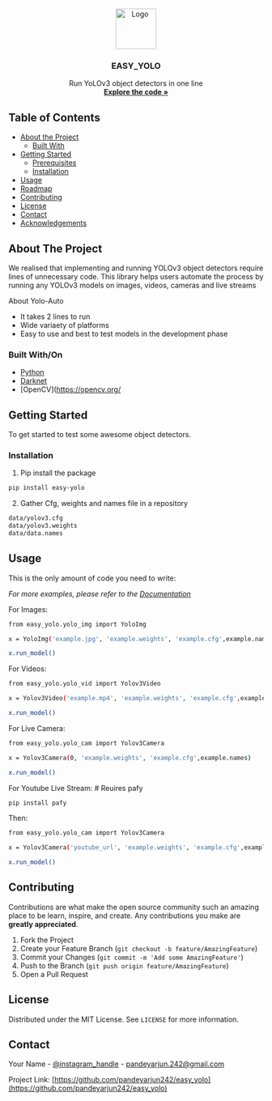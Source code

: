 <!--
*** Thanks for checking out this README Template. If you have a suggestion that would
*** make this better, please fork the repo and create a pull request or simply open
*** an issue with the tag "enhancement".
*** Thanks again! Now go create something AMAZING! :D
***
***
***
*** To avoid retyping too much info. Do a search and replace for the following:
*** github_username, repo, twitter_handle, email
-->





<!-- PROJECT SHIELDS -->
<!--
*** I'm using markdown "reference style" links for readability.
*** Reference links are enclosed in brackets [ ] instead of parentheses ( ).
*** See the bottom of this document for the declaration of the reference variables
*** for contributors-url, forks-url, etc. This is an optional, concise syntax you may use.
*** https://www.markdownguide.org/basic-syntax/#reference-style-links
-->


<!-- PROJECT LOGO -->
<br />
<p align="center">
  <a href="https://github.com/github_username/repo">
    <img src="images/logo.png" alt="Logo" width="80" height="80">
  </a>

  <h3 align="center">EASY_YOLO</h3>

  <p align="center">
    Run YoLOv3 object detectors in one line
    <br />
    <a href="https://github.com/pandeyarjun242/easy_yolo"><strong>Explore the code »</strong></a>
    <br />
  </p>
</p>



<!-- TABLE OF CONTENTS -->
## Table of Contents

* [About the Project](#about-the-project)
  * [Built With](#built-with)
* [Getting Started](#getting-started)
  * [Prerequisites](#prerequisites)
  * [Installation](#installation)
* [Usage](#usage)
* [Roadmap](#roadmap)
* [Contributing](#contributing)
* [License](#license)
* [Contact](#contact)
* [Acknowledgements](#acknowledgements)



<!-- ABOUT THE PROJECT -->
## About The Project


We realised that implementing and running YOLOv3 object detectors require lines of unnecessary code. This library helps users automate the process by running any YOLOv3 models on images, videos, cameras and live streams

About Yolo-Auto
* It takes 2 lines to run
* Wide variaety of platforms
* Easy to use and best to test models in the development phase


### Built With/On

* [Python](https://www.python.org/)
* [Darknet](https://pjreddie.com/darknet/)
* [OpenCV](https://opencv.org/



<!-- GETTING STARTED -->
## Getting Started

To get started to test some awesome object detectors.

### Installation
 
1. Pip install the package
```sh
pip install easy-yolo
```
2. Gather Cfg, weights and names file in a repository
```sh
data/yolov3.cfg
data/yolov3.weights
data/data.names
```




<!-- USAGE EXAMPLES -->
## Usage

This is the only amount of code you need to write:

_For more examples, please refer to the [Documentation](https://example.com)_

For Images:

```sh
from easy_yolo.yolo_img import YoloImg

x = YoloImg('example.jpg', 'example.weights', 'example.cfg',example.names)

x.run_model()

```
For Videos:


```sh
from easy_yolo.yolo_vid import Yolov3Video

x = Yolov3Video('example.mp4', 'example.weights', 'example.cfg',example.names)

x.run_model()
```

For Live Camera:


```sh
from easy_yolo.yolo_cam import Yolov3Camera

x = Yolov3Camera(0, 'example.weights', 'example.cfg',example.names)

x.run_model()
```
For Youtube Live Stream: # Reuires pafy
```sh
pip install pafy 
```
Then:

```sh
from easy_yolo.yolo_cam import Yolov3Camera

x = Yolov3Camera('youtube_url', 'example.weights', 'example.cfg',example.names)

x.run_model()
```



<!-- CONTRIBUTING -->
## Contributing

Contributions are what make the open source community such an amazing place to be learn, inspire, and create. Any contributions you make are **greatly appreciated**.

1. Fork the Project
2. Create your Feature Branch (`git checkout -b feature/AmazingFeature`)
3. Commit your Changes (`git commit -m 'Add some AmazingFeature'`)
4. Push to the Branch (`git push origin feature/AmazingFeature`)
5. Open a Pull Request



<!-- LICENSE -->
## License

Distributed under the MIT License. See `LICENSE` for more information.



<!-- CONTACT -->
## Contact

Your Name - [@instagram_handle](https://instagram.com/_.pandeymonium) - pandeyarjun.242@gmail.com

Project Link: [https://github.com/pandeyarjun242/easy_yolo](https://github.com/pandeyarjun242/easy_yolo)

